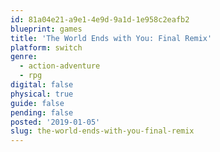 ```yaml
---
id: 81a04e21-a9e1-4e9d-9a1d-1e958c2eafb2
blueprint: games
title: 'The World Ends with You: Final Remix'
platform: switch
genre:
  - action-adventure
  - rpg
digital: false
physical: true
guide: false
pending: false
posted: '2019-01-05'
slug: the-world-ends-with-you-final-remix
---
```

